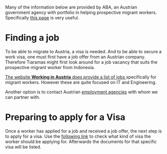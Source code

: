 Many of the information below are provided by ABA, an Austrian government agency with portfolio in helping prospective migrant workers. Specifically [this page](https://immigration-guide.workinaustria.com/de/nicht-eu-ewr/arbeiten/langfristiger-aufenthalt/) is very useful. 

# Finding a job

To be able to migrate to Austria, a visa is needed. And to be able to secure a work visa, one must first have a job offer from an Austrian company. Therefore Tiaramas might first look around for a job vacancy that suits the prospective migrant worker from Indonesia.

[The website **Working in Austria** does provide a list of jobs ](https://jobs.workinaustria.com/jobs?lang=de) specifically for migrant workers. However these are quite focused on IT and Engineering.

Another option is to contact Austrian [employment agencies](./04%20-%20Austrian%20Agencies.md) with whom we can partner with. 

# Preparing to apply for a Visa

Once a worker has applied for a job and received a job offer, the next step is to apply for a visa. Use the [following link](https://immigration-guide.workinaustria.com/de/nicht-eu-ewr/arbeiten/langfristiger-aufenthalt/bereiten-sie-den-antrag-vor) to check what kind of visa the worker should be applying for. Afterwards the documents for that specific visa will be listed.

